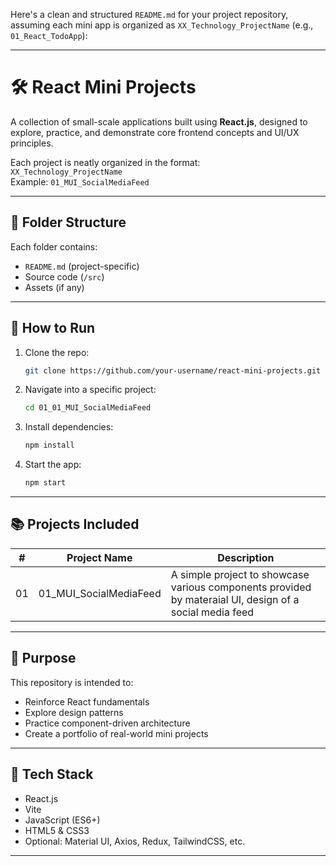 Here's a clean and structured `README.md` for your project repository, assuming each mini app is organized as `XX_Technology_ProjectName` (e.g., `01_React_TodoApp`):

---

# 🛠️ React Mini Projects

A collection of small-scale applications built using **React.js**, designed to explore, practice, and demonstrate core frontend concepts and UI/UX principles.

Each project is neatly organized in the format:  
`XX_Technology_ProjectName`  
Example: `01_MUI_SocialMediaFeed`

---

## 📁 Folder Structure



Each folder contains:
- `README.md` (project-specific)
- Source code (`/src`)
- Assets (if any)


---

## 🚀 How to Run

1. Clone the repo:
   ```bash
   git clone https://github.com/your-username/react-mini-projects.git
   ```

2. Navigate into a specific project:
   ```bash
   cd 01_01_MUI_SocialMediaFeed
   ```

3. Install dependencies:
   ```bash
   npm install
   ```

4. Start the app:
   ```bash
   npm start
   ```

---

## 📚 Projects Included

| #   | Project Name         | Description                        |
|-----|----------------------|------------------------------------|
| 01  | 01_MUI_SocialMediaFeed| A simple project to showcase various components provided by materaial UI, design of a social media feed     |

---

## 🧠 Purpose

This repository is intended to:
- Reinforce React fundamentals
- Explore design patterns
- Practice component-driven architecture
- Create a portfolio of real-world mini projects

---

## 📌 Tech Stack

- React.js
- Vite
- JavaScript (ES6+)
- HTML5 & CSS3
- Optional: Material UI, Axios, Redux, TailwindCSS, etc.

---
